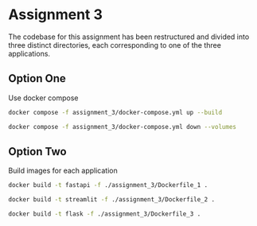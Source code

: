 # Assignment 3

The codebase for this assignment has been restructured and divided into three distinct directories, each corresponding to one of the three applications.

## Option One
Use docker compose
```bash
docker compose -f assignment_3/docker-compose.yml up --build
```

```bash
docker compose -f assignment_3/docker-compose.yml down --volumes
```


## Option Two
Build images for each application
```bash
docker build -t fastapi -f ./assignment_3/Dockerfile_1 .
```

```bash
docker build -t streamlit -f ./assignment_3/Dockerfile_2 .
```

```bash
docker build -t flask -f ./assignment_3/Dockerfile_3 .
```


